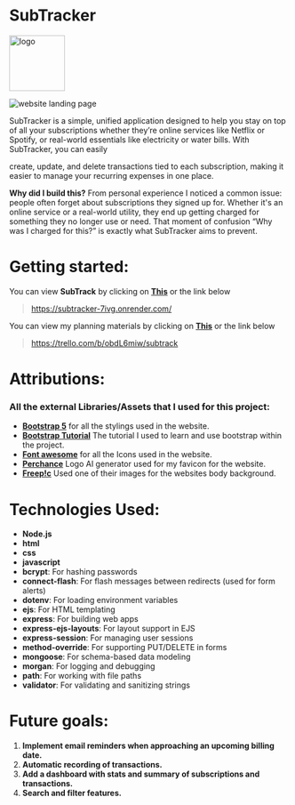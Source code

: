 # SubTracker 

<img src="https://i.imgur.com/FTy1IBh.png" alt="logo" width="100" height="100">

![website landing page](https://i.imgur.com/QVE0ZJB.png)

SubTracker is a simple, unified application designed to help you stay on top of all your subscriptions whether they’re online services like Netflix or Spotify, or real-world essentials like electricity or water bills. With SubTracker, you can easily 

create, update, and delete transactions tied to each subscription, making it easier to manage your recurring expenses in one place.

**Why did I build this?**
From personal experience I noticed a common issue: people often forget about subscriptions they signed up for. Whether it's an online service or a real-world utility, they end up getting charged for something they no longer use or need. That moment of confusion “Why was I charged for this?” is exactly what SubTracker aims to prevent. 

# Getting started:
 You can view **SubTrack** by clicking on [**This**](https://subtracker-7ivg.onrender.com/) or the link below 

>https://subtracker-7ivg.onrender.com/

You can view my planning materials by clicking on [**This**](https://trello.com/b/obdL6miw/subtrack) or the link below

>https://trello.com/b/obdL6miw/subtrack

# Attributions:
### All the external Libraries/Assets that I used for this project:
* [**Bootstrap 5**](https://getbootstrap.com) for all the stylings used in the website.
* [**Bootstrap Tutorial**](https://www.w3schools.com/bootstrap5/index.php) The tutorial I used to learn and use bootstrap within the project.
* [**Font awesome**](https://fontawesome.com) for all the Icons used in the website.
* [**Perchance**](https://perchance.org/ai-icon-generator) Logo AI generator used for my favicon for the website.
* [**Freep!c**](https://www.freepik.com/vectors) Used one of their images for the websites body background. 

# Technologies Used:
* **Node.js** 
* **html**
* **css**
* **javascript**
* **bcrypt**: For hashing passwords  
* **connect-flash**: For flash messages between redirects (used for form alerts)  
* **dotenv**: For loading environment variables  
* **ejs**: For HTML templating  
* **express**: For building web apps  
* **express-ejs-layouts**: For layout support in EJS  
* **express-session**: For managing user sessions  
* **method-override**: For supporting PUT/DELETE in forms  
* **mongoose**: For schema-based data modeling  
* **morgan**: For logging and debugging  
* **path**: For working with file paths  
* **validator**: For validating and sanitizing strings  

# Future goals:
1. **Implement email reminders when approaching an upcoming billing date.** 
2. **Automatic recording of transactions.**
3. **Add a dashboard with stats and summary of subscriptions and transactions.**
4. **Search and filter features.** 
